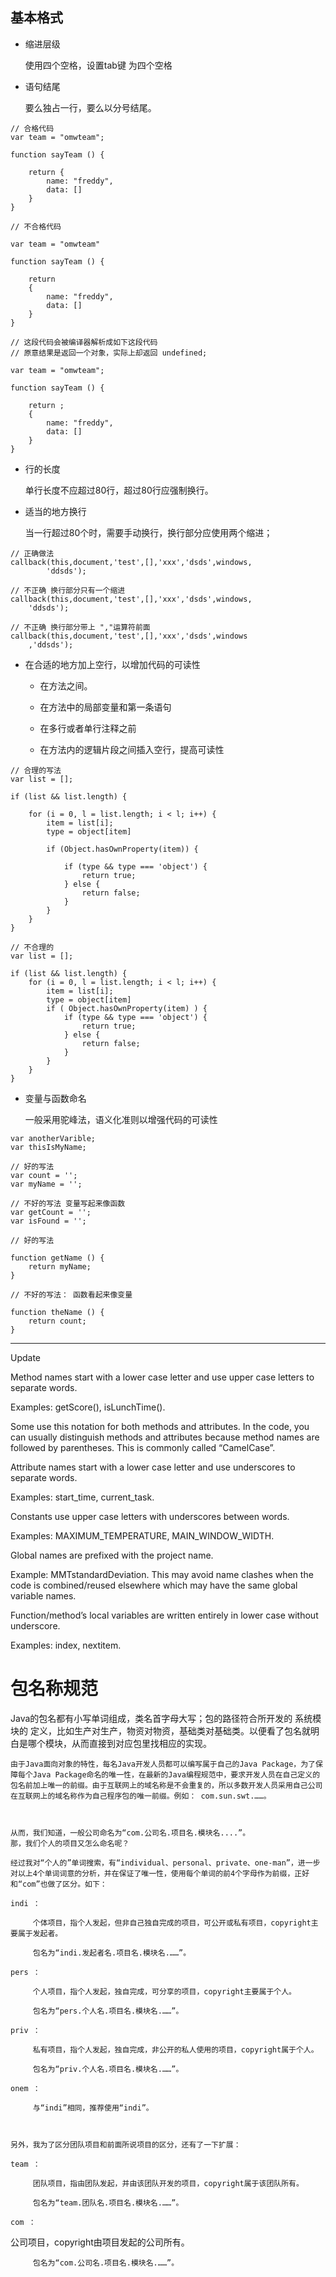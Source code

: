 ## 基本格式

*   缩进层级

    使用四个空格，设置tab键 为四个空格

*   语句结尾

    要么独占一行，要么以分号结尾。

```
// 合格代码
var team = "omwteam";

function sayTeam () {

    return {
        name: "freddy",
        data: []
    }
}

// 不合格代码

var team = "omwteam"

function sayTeam () {

    return 
    {
        name: "freddy",
        data: []
    }
}

// 这段代码会被编译器解析成如下这段代码
// 原意结果是返回一个对象，实际上却返回 undefined;

var team = "omwteam";

function sayTeam () {

    return ;
    {
        name: "freddy",
        data: []
    }
}

```

*   行的长度

    单行长度不应超过80行，超过80行应强制换行。

*   适当的地方换行

    当一行超过80个时，需要手动换行，换行部分应使用两个缩进；

```
// 正确做法
callback(this,document,'test',[],'xxx','dsds',windows,
        'ddsds');

// 不正确 换行部分只有一个缩进
callback(this,document,'test',[],'xxx','dsds',windows,
    'ddsds');

// 不正确 换行部分带上 ","运算符前面
callback(this,document,'test',[],'xxx','dsds',windows
    ,'ddsds');       

```

*   在合适的地方加上空行，以增加代码的可读性

    *   在方法之间。

    *   在方法中的局部变量和第一条语句

    *   在多行或者单行注释之前

    *   在方法内的逻辑片段之间插入空行，提高可读性

```
// 合理的写法
var list = [];

if (list && list.length) {

    for (i = 0, l = list.length; i < l; i++) {
        item = list[i];
        type = object[item]

        if (Object.hasOwnProperty(item)) {

            if (type && type === 'object') {
                return true;
            } else {
                return false;
            }
        }
    }
}

// 不合理的
var list = [];

if (list && list.length) {
    for (i = 0, l = list.length; i < l; i++) {
        item = list[i];
        type = object[item]
        if ( Object.hasOwnProperty(item) ) {
            if (type && type === 'object') {
                return true;
            } else {
                return false;
            }
        }
    }
}

```

*   变量与函数命名

    一般采用驼峰法，语义化准则以增强代码的可读性

```
var anotherVarible;
var thisIsMyName;

// 好的写法
var count = '';
var myName = '';

// 不好的写法 变量写起来像函数
var getCount = '';
var isFound = '';

// 好的写法

function getName () {
    return myName;
}

// 不好的写法： 函数看起来像变量

function theName () {
    return count;
}

```

-----------------------

Update

Method names start with a lower case letter and use upper case letters to separate words.

Examples: getScore(), isLunchTime(). 

Some use this notation for both methods and attributes. In the code, you can usually distinguish methods and attributes because method names are followed by parentheses. This is commonly called “CamelCase”.

Attribute names start with a lower case letter and use underscores to separate words.

Examples: start_time, current_task.

Constants use upper case letters with underscores between words.

Examples: MAXIMUM_TEMPERATURE, MAIN_WINDOW_WIDTH.

Global names are prefixed with the project name.

Example: MMTstandardDeviation. This may avoid name clashes when the code is combined/reused elsewhere which may have the same global variable names.

Function/method’s local variables are written entirely in lower case without underscore.

Examples: index, nextitem.

# 包名称规范

Java的包名都有小写单词组成，类名首字母大写；包的路径符合所开发的 系统模块的 定义，比如生产对生产，物资对物资，基础类对基础类。以便看了包名就明白是哪个模块，从而直接到对应包里找相应的实现。

 

    由于Java面向对象的特性，每名Java开发人员都可以编写属于自己的Java Package，为了保障每个Java Package命名的唯一性，在最新的Java编程规范中，要求开发人员在自己定义的包名前加上唯一的前缀。由于互联网上的域名称是不会重复的，所以多数开发人员采用自己公司在互联网上的域名称作为自己程序包的唯一前缀。例如： com.sun.swt.……。

 

    从而，我们知道，一般公司命名为“com.公司名.项目名.模块名....”。
    那，我们个人的项目又怎么命名呢？

    经过我对“个人的”单词搜索，有“individual、personal、private、one-man”，进一步对以上4个单词词意的分析，并在保证了唯一性，使用每个单词的前4个字母作为前缀，正好和“com”也做了区分。如下：

    indi ：

         个体项目，指个人发起，但非自己独自完成的项目，可公开或私有项目，copyright主要属于发起者。

         包名为“indi.发起者名.项目名.模块名.……”。

    pers ：

         个人项目，指个人发起，独自完成，可分享的项目，copyright主要属于个人。

         包名为“pers.个人名.项目名.模块名.……”。

    priv ：

         私有项目，指个人发起，独自完成，非公开的私人使用的项目，copyright属于个人。

         包名为“priv.个人名.项目名.模块名.……”。

    onem ：

         与“indi”相同，推荐使用“indi”。

 

    另外，我为了区分团队项目和前面所说项目的区分，还有了一下扩展：

    team ：

         团队项目，指由团队发起，并由该团队开发的项目，copyright属于该团队所有。

         包名为“team.团队名.项目名.模块名.……”。

    com ：

 公司项目，copyright由项目发起的公司所有。

         包名为“com.公司名.项目名.模块名.……”。


